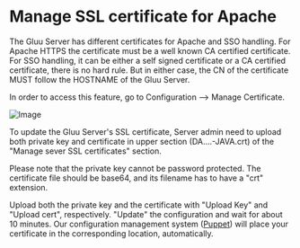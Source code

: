 # Manage SSL certificate for Apache 

The Gluu Server has different certificates for Apache and SSO handling.
For Apache HTTPS the certificate must be a well known CA certified
certificate. For SSO handling, it can be either a self signed
certificate or a CA certified certificate, there is no hard rule. But in
either case, the CN of the certificate MUST follow the HOSTNAME of the
Gluu Server.

In order to access this feature, go to Configuration --> Manage
Certificate.

![Image](https://raw.githubusercontent.com/GluuFederation/docs/master/sources/img/oxTrustConfiguration/Manage_SSL_cert.png?raw=true)

To update the Gluu Server's SSL certificate, Server admin need to upload both
private key and certificate in upper section (DA….-JAVA.crt) of the "Manage
sever SSL certificates" section.

Please note that the private key cannot be password protected. The
certificate file should be base64, and its filename has to have a "crt"
extension.

Upload both the private key and the certificate with "Upload Key" and
"Upload cert", respectively. "Update" the configuration and wait for
about 10 minutes. Our configuration management system ([Puppet][puppet])
will place your certificate in the corresponding location,
automatically.

[puppet]: https://en.wikipedia.org/wiki/Puppet_%28software%29 "Puppet, Wikipedia"

